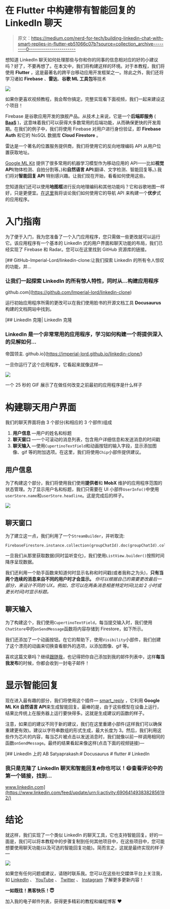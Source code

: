# 在 Flutter 中构建带有智能回复的 LinkedIn 聊天

> 原文：<https://medium.com/nerd-for-tech/building-linkedin-chat-with-smart-replies-in-flutter-eb51066c07b?source=collection_archive---------0----------------------->

想知道 LinkedIn 聊天如何处理那些与你和你的同事的信息相对应的好的小建议吗？好了，不要再想了。在本文中，我们将构建这样的环境。对于本教程，我们将使用 **Flutter** ，这是最著名的跨平台移动应用开发框架之一。除此之外，我们还将学习诸如 **Firebase** 、**雷达**、**谷歌 ML 工具包**等技术

![](img/6cc326ca9c7ca25aa0675d48c0294b0e.png)

如果你更喜欢视频教程，我会帮你搞定。完整实现看下面视频，我们一起来建设这个项目！

Firebase 是谷歌应用开发的旗舰产品。从技术上来说，它是一个**后端即服务** ( [**BaaS**](https://blog.back4app.com/backend-as-a-service-firebase/) )，这意味着我们可以获得大多数常用的后端功能，从而确保更快的开发周期。在我们的例子中，我们将使用 Firebase 对用户进行身份验证，即 **Firebase Auth** 和它的 NoSQL 数据库 **Cloud Firestore** 。

雷达是一个著名的位置服务提供商，我们将使用它的反向地理编码 API 从用户位置获取地址。

[Google ML Kit](https://developers.google.com/ml-kit) 提供了很多常用的机器学习模型作为移动应用的 API——比如**视觉 API**(物体检测、自拍分割等。)和**自然语言 API**(翻译、文字检测、智能回复等。).我们将对**智能回复 API** 特别感兴趣。让我们现在开始，看看如何使用这些。

您知道我们还可以使用**地图框**进行反向地理编码和其他功能吗？它和谷歌地图一样好，只是更便宜。[在这里](/nerd-for-tech/turn-by-turn-navigation-with-mapbox-16f874567b3c)我将谈论我们如何使用它的导航 API 来构建一个**优步**式的应用程序。

# 入门指南

为了便于入门，我为您准备了一个入门应用程序，您只需做一些更改就可以运行它。该应用程序有一个基本的 LinkedIn 式的用户界面和聊天功能的布局，我们已经实现了 Firebase 和 Radar。您可以在这里找到 GitHub 资源库的链接。

[](https://github.com/Imperial-lord/linkedin-clone) [## GitHub-Imperial-Lord/linkedin-clone:让我们探索 LinkedIn 的所有令人惊叹的功能，并…

### 让我们一起探索 LinkedIn 的所有惊人特性，同时从…构建应用程序

github.com](https://github.com/Imperial-lord/linkedin-clone) 

运行初始应用程序所需的更改可以在我们使用脸书的开源文档工具 **Docusaurus** 构建的文档网站中找到。

 [## LinkedIn 克隆| LinkedIn 克隆

### LinkedIn 是一个非常常用的应用程序，学习如何构建一个将提供深入的见解如何…

帝国领主. github.io](https://imperial-lord.github.io/linkedin-clone/) 

一旦你运行了这个应用程序，它看起来就像这样—

![](img/57073e1f6670e2115ecf40a58b1e4e43.png)

一个 25 秒的 GIF 展示了在做任何改变之前最初的应用程序是什么样子

# 构建聊天用户界面

我们的聊天界面将由 3 个部分(和相应的 3 个部件)组成

1.  **用户信息** —用户的姓名和标题
2.  **聊天窗口** —一个可滚动的消息列表，包含用户详细信息和发送消息的时间戳
3.  **聊天输入** —使用`CupertinoTextField`和动画按钮的输入字段，显示添加图像、gif 等的附加选项。在这里，我们将使用`Chip`小部件提供建议。

## 用户信息

为了构建这个部分，我们将使用我们使用**提供者**和 **MobX** 维护的应用程序范围的状态管理。为了显示用户名和标题，我们只需要在 UI 小部件`UserInfo()`中使用`userStore.name`和`userStore.headline`。这是完成后的样子。

![](img/4810caa9705b4283f5672615ad16da41.png)

## 聊天窗口

为了建立这一点，我们利用了一个`StreamBuilder`，并听取流:

```
FirebaseFirestore.instance.collection(groupChatId).doc(groupChatId).collection().snapshots()
```

一旦我们从那里获取数据(同时监听变化)，我们使用`ListView.builder()`按照时间降序呈现数据。

我们还利用一个助手函数来知道何时显示名称和时间戳(或者我称之为头)，**只有当两个连续的消息来自不同的用户时才会显示。** *你可以根据自己的需要更改最后一部分，来设计不同的 UX。例如，您可以在两条消息相差特定时间(比如 2 小时或更长时间)时显示标题。*

## 聊天输入

为了构建这个，我们使用`CupertinoTextField`，每当提交输入时，我们使用`ChatStore`中的`onSendMessage`函数将内容存储到 Firestore，如下所示。

我们还添加了一个动画按钮。在它的帮助下，使用`Visibility`小部件，我们创建了这个漂亮的动画来切换查看额外的选项，以添加图像、gif 等。

喜欢这篇文章吗？继续[跟随我](/@absatyaprakash01)，也记得把你自己添加到我的邮件列表中，这样**每当我发布**的时候，你都会收到一封电子邮件！

# 显示智能回复

现在进入最有趣的部分，我们将使用这个插件— [smart_reply](https://pub.dev/packages/smart_reply) ，它利用 **Google ML Kit 自然语言 API**来生成智能回复。最棒的是，由于这些模型在设备上运行，结果比传统上在服务器上运行要快得多。这就是生成建议的函数的样子。

注意，如果旧的建议不同于新的建议，我们在这里重建小部件(这样我们可以确保重建更有效)。建议以字符串数组的形式生成，最大长度为 3。然后，我们利用这些作为芯片的内容，每当芯片被点击以发送消息时，我们就像以前一样调用相同的函数`onSendMessage`。最终的结果看起来像这样(点击下面的视频链接)—

[](https://www.linkedin.com/feed/update/urn:li:activity:6906414938382856192/) [## LinkedIn 上的 AB Satyaprakash:# Docusaurus # flutter # LinkedIn

### 我只是克隆了 LinkedIn 聊天和智能回复🔥你也可以！😄查看评论中的第一个链接，找到…

www.linkedin.com](https://www.linkedin.com/feed/update/urn:li:activity:6906414938382856192/) 

# 结论

就这样，我们实现了一个类似 LinkedIn 的聊天工具，它也支持智能回复。好的一面是，我们可以将本教程中的步骤复制到任何其他项目中，在这些项目中，您可能想要使用聊天功能(以及可选的智能回复功能)。简而言之，这就是最终实现的样子—

![](img/c93bd11009de84f95256871fdfbcd05f.png)

如果您有任何问题或建议，请随时联系我。您可以在这些社交媒体平台上关注我，如 [LinkedIn](https://www.linkedin.com/in/ab-satyaprakash/) 、 [YouTube](https://www.youtube.com/channel/UCJ6D0HS8c9Il-eX5lGbAyGg) 、 [Twitter](https://twitter.com/AbSatyaprakash) 、 [Instagram](https://www.instagram.com/absatyaprakash/) 了解更多更新内容！

**一如既往！黑客快乐！😇**

加入我的电子邮件列表，获得更多精彩的教程和编程博客 ❤️